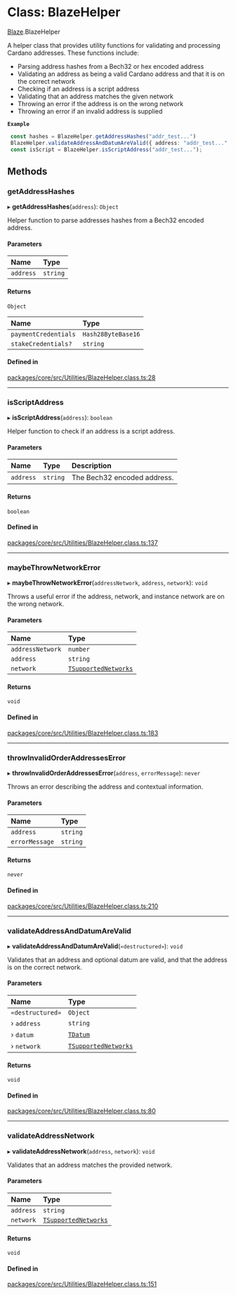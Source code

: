 # Class: BlazeHelper

[Blaze](../modules/Blaze.md).BlazeHelper

A helper class that provides utility functions for validating and processing
Cardano addresses. These functions include:
- Parsing address hashes from a Bech32 or hex encoded address
- Validating an address as being a valid Cardano address and that it is on the correct network
- Checking if an address is a script address
- Validating that an address matches the given network
- Throwing an error if the address is on the wrong network
- Throwing an error if an invalid address is supplied

**`Example`**

```typescript
 const hashes = BlazeHelper.getAddressHashes("addr_test...")
 BlazeHelper.validateAddressAndDatumAreValid({ address: "addr_test...", network: "mainnet" });
 const isScript = BlazeHelper.isScriptAddress("addr_test...");
```

## Methods

### getAddressHashes

▸ **getAddressHashes**(`address`): `Object`

Helper function to parse addresses hashes from a Bech32 encoded address.

#### Parameters

| Name | Type |
| :------ | :------ |
| `address` | `string` |

#### Returns

`Object`

| Name | Type |
| :------ | :------ |
| `paymentCredentials` | `Hash28ByteBase16` |
| `stakeCredentials?` | `string` |

#### Defined in

[packages/core/src/Utilities/BlazeHelper.class.ts:28](https://github.com/SundaeSwap-finance/sundae-sdk/blob/main/packages/core/src/Utilities/BlazeHelper.class.ts#L28)

___

### isScriptAddress

▸ **isScriptAddress**(`address`): `boolean`

Helper function to check if an address is a script address.

#### Parameters

| Name | Type | Description |
| :------ | :------ | :------ |
| `address` | `string` | The Bech32 encoded address. |

#### Returns

`boolean`

#### Defined in

[packages/core/src/Utilities/BlazeHelper.class.ts:137](https://github.com/SundaeSwap-finance/sundae-sdk/blob/main/packages/core/src/Utilities/BlazeHelper.class.ts#L137)

___

### maybeThrowNetworkError

▸ **maybeThrowNetworkError**(`addressNetwork`, `address`, `network`): `void`

Throws a useful error if the address, network, and instance network are on the wrong network.

#### Parameters

| Name | Type |
| :------ | :------ |
| `addressNetwork` | `number` |
| `address` | `string` |
| `network` | [`TSupportedNetworks`](../modules/Core.md#tsupportednetworks) |

#### Returns

`void`

#### Defined in

[packages/core/src/Utilities/BlazeHelper.class.ts:183](https://github.com/SundaeSwap-finance/sundae-sdk/blob/main/packages/core/src/Utilities/BlazeHelper.class.ts#L183)

___

### throwInvalidOrderAddressesError

▸ **throwInvalidOrderAddressesError**(`address`, `errorMessage`): `never`

Throws an error describing the address and contextual information.

#### Parameters

| Name | Type |
| :------ | :------ |
| `address` | `string` |
| `errorMessage` | `string` |

#### Returns

`never`

#### Defined in

[packages/core/src/Utilities/BlazeHelper.class.ts:210](https://github.com/SundaeSwap-finance/sundae-sdk/blob/main/packages/core/src/Utilities/BlazeHelper.class.ts#L210)

___

### validateAddressAndDatumAreValid

▸ **validateAddressAndDatumAreValid**(`«destructured»`): `void`

Validates that an address and optional datum are valid,
and that the address is on the correct network.

#### Parameters

| Name | Type |
| :------ | :------ |
| `«destructured»` | `Object` |
| › `address` | `string` |
| › `datum` | [`TDatum`](../modules/Core.md#tdatum) |
| › `network` | [`TSupportedNetworks`](../modules/Core.md#tsupportednetworks) |

#### Returns

`void`

#### Defined in

[packages/core/src/Utilities/BlazeHelper.class.ts:80](https://github.com/SundaeSwap-finance/sundae-sdk/blob/main/packages/core/src/Utilities/BlazeHelper.class.ts#L80)

___

### validateAddressNetwork

▸ **validateAddressNetwork**(`address`, `network`): `void`

Validates that an address matches the provided network.

#### Parameters

| Name | Type |
| :------ | :------ |
| `address` | `string` |
| `network` | [`TSupportedNetworks`](../modules/Core.md#tsupportednetworks) |

#### Returns

`void`

#### Defined in

[packages/core/src/Utilities/BlazeHelper.class.ts:151](https://github.com/SundaeSwap-finance/sundae-sdk/blob/main/packages/core/src/Utilities/BlazeHelper.class.ts#L151)
